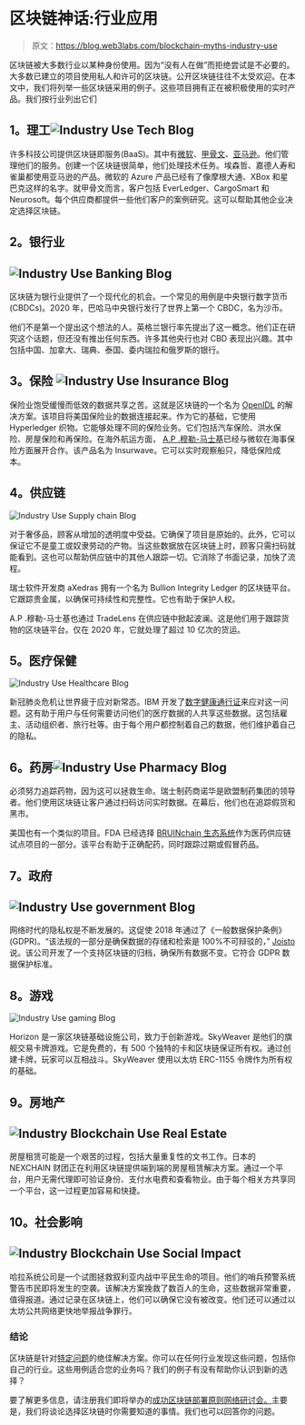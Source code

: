 # 区块链神话:行业应用

> 原文：<https://blog.web3labs.com/blockchain-myths-industry-use>

区块链被大多数行业以某种身份使用。因为“没有人在做”而拒绝尝试是不必要的。大多数已建立的项目使用私人和许可的区块链。公开区块链往往不太受欢迎。在本文中，我们将列举一些区块链采用的例子。这些项目拥有正在被积极使用的实时产品。我们按行业列出它们

## **1。理工![Industry Use Tech Blog](img/30e9cc69e1aa30431e1524a441a85d17.png)**

许多科技公司提供区块链即服务(BaaS)。其中有[微软](https://azure.microsoft.com/en-gb/services/blockchain-service/)、[甲骨文](https://www.oracle.com/uk/blockchain/)、[亚马逊](https://aws.amazon.com/managed-blockchain/)。他们管理他们的服务。创建一个区块链很简单，他们处理技术任务。埃森哲、嘉德人寿和雀巢都使用亚马逊的产品。微软的 Azure 产品已经有了像摩根大通、XBox 和星巴克这样的名字。就甲骨文而言，客户包括 EverLedger、CargoSmart 和 Neurosoft。每个供应商都提供一些他们客户的案例研究。这可以帮助其他企业决定选择区块链。

## **2。银行业**

## ![Industry Use Banking Blog](img/4d5c524db142d16d0e4a5cb75d3d283b.png)

区块链为银行业提供了一个现代化的机会。一个常见的用例是中央银行数字货币(CBDCs)。2020 年，巴哈马中央银行发行了世界上第一个 CBDC，名为沙币。

他们不是第一个提出这个想法的人。英格兰银行率先提出了这一概念。他们正在研究这个话题，但还没有推出任何东西。许多其他央行也对 CBD 表现出兴趣。其中包括中国、加拿大、瑞典、泰国、委内瑞拉和俄罗斯的银行。

## **3。保险** ![Industry Use Insurance Blog](img/f4a8e90616dea6debe953bca1b536ff0.png)

保险业饱受缓慢而低效的数据共享之苦。这就是区块链的一个名为 [OpenIDL](https://www.hyperledger.org/learn/publications/openidl-case-study) 的解决方案。该项目将美国保险业的数据连接起来。作为它的基础，它使用 Hyperledger 织物。它能够处理不同的保险业务。它们包括汽车保险、洪水保险、房屋保险和再保险。在海外航运方面， [A.P .穆勒-马士基](https://www.reuters.com/article/uk-blockchain-insurance-marine-idUKKCN1BG3A4)已经与微软在海事保险方面展开合作。该产品名为 Insurwave。它可以实时观察船只，降低保险成本。

## **4。供应链**

![Industry Use Supply chain Blog](img/a2dce678a3e1b346e51108afba681354.png)

对于奢侈品，顾客从增加的透明度中受益。它确保了项目是原始的。此外，它可以保证它不是童工或奴隶劳动的产物。当这些数据放在区块链上时，顾客只需扫码就能看到。这也可以帮助供应链中的其他人跟踪一切。它消除了书面记录，加快了流程。

瑞士软件开发商 aXedras 拥有一个名为 Bullion Integrity Ledger 的区块链平台。它跟踪贵金属，以确保可持续性和完整性。它也有助于保护人权。

A.P .穆勒-马士基也通过 TradeLens 在供应链中掀起波澜。这是他们用于跟踪货物的区块链平台。仅在 2020 年，它就处理了超过 10 亿次的货运。

## **5。医疗保健**

![Industry Use Healthcare Blog](img/140a7843043b662d253bd461c07ca4ce.png)

新冠肺炎危机让世界疲于应对新常态。IBM 开发了[数字健康通行证](https://www.ibm.com/watson/health/resources/digital-health-pass-blockchain-explained/)来应对这一问题。这有助于用户与任何需要访问他们的医疗数据的人共享这些数据。这包括雇主、活动组织者、旅行社等。由于每个用户都控制着自己的数据，他们维护着自己的隐私。

## **6。药房![Industry Use Pharmacy Blog](img/7ed81feafde36f279dcd43a05c3e7a8a.png)**

必须努力追踪药物，因为这可以拯救生命。瑞士制药商诺华是欧盟制药集团的领导者。他们使用区块链让客户通过扫码访问实时数据。在幕后，他们也在追踪假货和黑市。

美国也有一个类似的项目。FDA 已经选择 [BRUINchain 生态系统](https://www.hyperledger.org/learn/publications/ledgerdomain-case-study)作为医药供应链试点项目的一部分。该平台有助于正确配药，同时跟踪过期或假冒药品。

## **7。政府**

## ![Industry Use government Blog ](img/e33a722091574da737fa60cd2cce0844.png)

网络时代的隐私权是不断发展的。这促使 2018 年通过了《一般数据保护条例》(GDPR)。“该法规的一部分是确保数据的存储和检索是 100%不可辩驳的，” [Joisto](https://www.hyperledger.org/learn/publications/joitso-solution-brief) 说。该公司开发了一个支持区块链的归档，确保所有数据不变。它符合 GDPR 数据保护标准。

## **8。游戏**

![Industry Use gaming Blog ](img/4f50db44076227bd384cb80fb33b6432.png)

Horizon 是一家区块链基础设施公司，致力于创新游戏。SkyWeaver 是他们的旗舰交易卡牌游戏。它是免费的，有 500 个独特的卡和区块链保证所有权。通过创建卡牌，玩家可以互相战斗。SkyWeaver 使用以太坊 ERC-1155 令牌作为所有权的基础。

## **9。房地产**

## ![Industry Blockchain Use Real Estate ](img/760d3c673bd742dc9ed55879db4a313a.png)

房屋租赁可能是一个艰苦的过程，包括大量重复性的文书工作。日本的 NEXCHAIN 财团正在利用区块链提供端到端的房屋租赁解决方案。通过一个平台，用户无需代理即可验证身份、支付水电费和查看物业。由于每个相关方共享同一个平台，这一过程更加容易和快捷。

## 10。社会影响

## ![Industry Blockchain Use Social Impact ](img/8c957a73c6bf6908f468d18b806abde8.png)

哈拉系统公司是一个试图拯救叙利亚内战中平民生命的项目。他们的哨兵预警系统警告市民即将发生的空袭。该解决方案挽救了数百人的生命，这些数据非常重要，值得报道。通过记录在区块链上，他们可以确保它没有被改变。他们还可以通过以太坊公共网络更快地举报战争罪行。

### **结论**

区块链是针对[特定问题](https://blog.web3labs.com/new-video-what-is-blockchain-great-at)的绝佳解决方案。你可以在任何行业发现这些问题，包括你自己的行业。这些用例适合您的业务吗？我们的例子有没有帮助你认识到新的选择？

要了解更多信息，请注册我们即将举办的[成功区块链部署原则网络研讨会。](https://www.web3labs.com/principles-webinar)主要是，我们将谈论选择区块链时你需要知道的事情。我们也可以回答你的问题。
